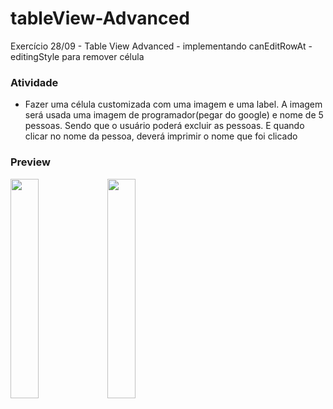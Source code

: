 # tableView-Advanced
Exercício 28/09 - Table View Advanced - implementando canEditRowAt - editingStyle para remover célula

### Atividade
- Fazer uma célula customizada com uma imagem e uma label. A imagem será usada uma imagem de programador(pegar do google) e nome de 5 pessoas. Sendo que o usuário poderá excluir as pessoas. E quando clicar no nome da pessoa, deverá imprimir o nome que foi clicado

### Preview

<img src="https://user-images.githubusercontent.com/42849855/95692922-b4093380-0bff-11eb-9fa0-172d70035404.png" width=30% height=30%>

<img src= "https://user-images.githubusercontent.com/42849855/95692924-b8355100-0bff-11eb-9d37-0c71caeaa3e1.png" width=30% height=30%>
